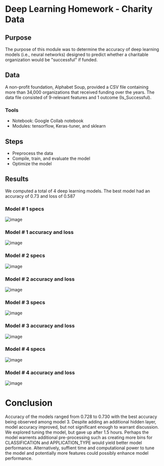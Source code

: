 # Deep Learning Homework - Charity Data

## Purpose

The purpose of this module was to determine the accuracy of deep learning models (i.e., neural networks) designed to predict whether a charitable organization would be "successful" if funded. 

## Data

A non-profit foundation, Alphabet Soup, provided a CSV file containing more than 34,000 organizations that received funding over the years. The data file consisted of 9-relevant features and 1 outcome (Is_Successful).

### Tools

*  Notebook: Google Collab notebook <br>
*  Modules: tensorflow, Keras-tuner, and sklearn <br> 

## Steps

*  Preprocess the data
*  Compile, train, and evaluate the model
*  Optimize the model

## Results

We computed a total of 4 deep learning models. The best model had an accuracy of 0.73 and loss of 0.587

### Model # 1 specs

![image](https://user-images.githubusercontent.com/82011523/141741353-708da506-c864-4e1b-9bf0-d10fce9fcf95.png)


### Model # 1 accuracy and loss

![image](https://user-images.githubusercontent.com/82011523/141741438-88635f69-b146-4b5c-ad62-4e6cf52fc467.png)


### Model # 2 specs

![image](https://user-images.githubusercontent.com/82011523/141741498-b527299c-60a6-4a98-b0da-78e4b4eef400.png)


### Model # 2 accuracy and loss

![image](https://user-images.githubusercontent.com/82011523/141741559-54ef9832-66c7-4c8e-af3a-6c8aa602fa17.png)


### Model # 3 specs

![image](https://user-images.githubusercontent.com/82011523/141741645-225420a8-a328-4480-8b82-7ee08a637372.png)


### Model # 3 accuracy and loss

![image](https://user-images.githubusercontent.com/82011523/141741716-bd1124ae-7f2b-4749-85cf-7fa4c76d8fdf.png)


### Model # 4 specs

![image](https://user-images.githubusercontent.com/82011523/141741775-b7fb21c7-52ed-4e25-8385-5246deb766a4.png)


### Model # 4 accuracy and loss

![image](https://user-images.githubusercontent.com/82011523/141741878-89ac2559-6100-4cc7-a386-3fa4c11e9bfd.png)


#  Conclusion

Accuracy of the models ranged from 0.728 to 0.730 with the best accuracy being observed among model 3. Despite adding an additional hidden layer, model accuracy improved, but not significant enough to warrant discussion. We explored tuning the model, but gave up after 1.5 hours.  Perhaps the model warrents additional pre-processing such as creating more bins for CLASSIFICATION and APPLICATION_TYPE would yield better model performance.  Alternatively, suffient time and computational power to tune the model and potentially more features could possibly enhance model performance.  
